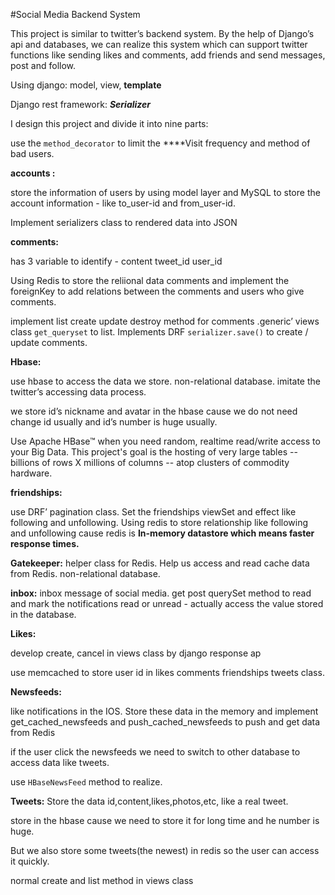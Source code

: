 #Social Media Backend System

This project is similar to twitter’s backend system. By the help of Django’s api and databases, we can realize this system which can support twitter functions like sending likes and comments, add friends and send messages, post and follow.

Using django: model, view, **template**

Django rest framework: ***Serializer***

I design this project and divide it into nine parts:

use the `method_decorator` to limit the ****Visit frequency and method of bad users.

**accounts :** 

store the information of users by using model layer and MySQL to store the account information - like to_user-id and from_user-id. 

Implement serializers class to rendered data into JSON

**comments:** 

has 3 variable to identify - content tweet_id user_id

Using Redis to store the reliional data comments and implement the foreignKey to add relations between the comments and users who give comments.

implement list create update destroy method for comments .generic’ views class  `get_queryset`  to list. Implements DRF `serializer.save()` to create / update comments. 

**Hbase:** 

use hbase to access the data we store. non-relational database. imitate the twitter’s accessing data process.

we store id’s nickname and avatar in the hbase cause we do not need change id usually and id’s number is huge usually.

Use Apache HBase™ when you need random, realtime read/write access to your Big Data. This project's goal is the hosting of very large tables -- billions of rows X millions of columns -- atop clusters of commodity hardware. 

**friendships:** 

use DRF’ pagination class. Set the friendships viewSet and effect like following and unfollowing. Using redis to store relationship like following and unfollowing cause redis is **In-memory datastore which means faster response times.**

**Gatekeeper:** helper class for Redis. Help us access and read cache data from Redis. non-relational database. 

**inbox:** inbox message of social media.  get post querySet method to read and mark the notifications read or unread - actually access the value stored in the database. 

**Likes:** 

develop create, cancel in views class by django response ap

use memcached to store user id in likes comments friendships tweets class.

**Newsfeeds:** 

like notifications in the IOS. Store these data in the memory and implement get_cached_newsfeeds and push_cached_newsfeeds to push and get data from Redis

if the user click the newsfeeds we need to switch to other database to access data like tweets.

use `HBaseNewsFeed` method to realize.

**Tweets:** Store the data id,content,likes,photos,etc, like a real tweet. 

store in the hbase cause we need to store it for long time and he number is huge.

But we also store some tweets(the newest) in redis so the user can access it quickly. 

normal create and list method in views class
